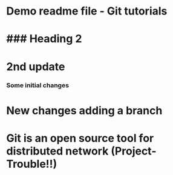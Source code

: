 # Demo readme file - Git tutorials
# ### Heading 2
# 2nd update

### Some initial changes

# New changes adding a branch

# Git is an open source tool for distributed network (Project- Trouble!!)


